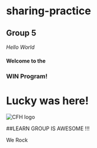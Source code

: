 # sharing-practice
## Group 5

_Hello World_

#### Welcome to the
### WIN Program!

# Lucky was here!

![CFH logo](https://3chxux42u1m943cnnj18o850-wpengine.netdna-ssl.com/wp-content/themes/cfh/assets/img/logo.svg)

##LEARN GROUP IS AWESOME !!!

We Rock
